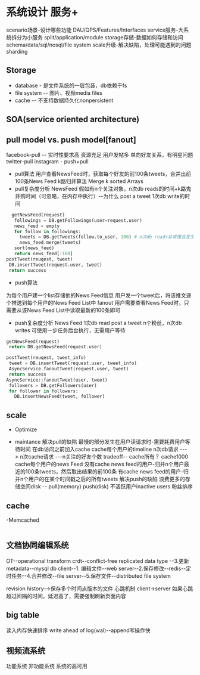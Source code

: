 # 系统设计 服务+

scenario场景-设计哪些功能 DAU/QPS/Features/Interfaces 
service服务-大系统拆分为小服务 split/application/module
storage存储-数据如何存储和访问 schema/data/sql/nosql/file system
scale升级-解决缺陷，处理可能遇到的问题 sharding

## Storage

- database - 是文件系统的一层包装，db依赖于fs
- file system -- 图片、视频media files
- cache -- 不支持数据持久化nonpersistent

## SOA(service oriented architecture)

## pull model vs. push model[fanout]

facebook-pull -- 实时性要求高 资源充足 用户发帖多 单向好友关系，有明星问题
twitter-pull
instagram - push+pull

- pull算法
 用户查看NewsFeed时，获取每个好友的前100条tweets，合并出前100条News Feed
   k路归并算法 Merge k sorted Arrays
- pull复杂度分析
 NewsFeed 假如有n个关注对象，n次db reads的时间+k路鬼并购时间（可忽略，在内存中执行）--为什么
 post a tweet 1次db write的时间

```python
  getNewsFeed(request)
   followings = DB.getFollowings(user=request.user)
   news_feed = empty
   for follow in followings:
     tweets = DB.getTweets(follow.to_user, 100) # n次db reads非常慢且发生在用户获得Feed的请求过程中
     news_feed.merge(tweets)
   sort(news_feed)
   return news_feed[:100]
postTweet(reuqest, tweet)
 DB.insertTweet(request.user, tweet)
 return success 
```

- push算法

为每个用户建一个list存储他的News Feed信息
用户发一个tweet后，将该推文逐个推送到每个用户的News Feed List中
 fanout
用户需要查看News Feed时，只需要从该News Feed List中读取最新的100条即可

- push复杂度分析
 News Feed 1次db read
 post a tweet n个粉丝，n次db writes
   可使用一步任务后台执行，无需用户等待

```python
getNewsFeed(request)
 return DB.getNewsFeed(request.user)

postTweet(reuqest, tweet_info)
 tweet = DB.insertTweet(request.user, tweet_info)
 AsyncService.fanoutTweet(request.user, tweet)
 return success 
AsyncService::fanoutTweet(user, tweet)
 followers = DB.getFollowers(user)
 for follower in followers:
   DB.insertNewsFeed(tweet, follower)

```

## scale

- Optimize

- maintance
解决pull的缺陷
 最慢的部分发生在用户读请求时-需要耗费用户等待时间
  在db访问之前加入cache
  cache每个用户的timeline
   n次db请求 ---> n次cache请求 ---n关注的好友个数
   tradeoff-- cache所有？ cache1000
  cache每个用户的news Feed
   没有cache news feed的用户-归并n个用户最近的100条tweets，然后取出结果的前100条
   有cache news feed的用户-归并n个用户的在某个时间戳之后的所有tweets
解决push的缺陷
  浪费更多的存储空间disk -- pull(memory) push(disk)
  不活跃用户inactive users 粉丝排序

## cache

-Memcached

```python

```

## 文档协同编辑系统

OT--operational transform
crdt--conflict-free replicated data type
                              --3.更新metadata--mysql db
client--1. 编辑文件--web server--2.保存修改--redis--定时任务--4.合并修改--file server--5.保存文件--distributed file system

revision history-->保存多个时间点版本的文件 
心跳机制 client->server 如果心跳超过间隔的时间，延迟高了，需要强制刷新页面内容

## big table

读入内存快速排序
write ahead of log(wal)--append写操作快

## 视频流系统

功能系统
非功能系统 系统的高可用